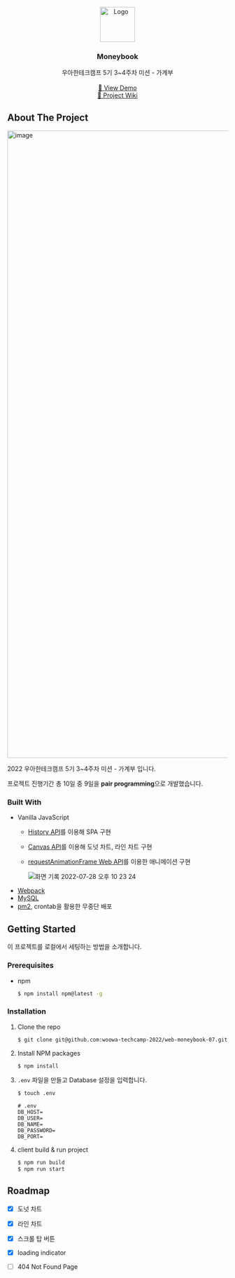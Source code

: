 <div id="top"></div>
<!-- PROJECT LOGO -->
<br />
<div align="center">

  <a href="https://github.com/woowa-techcamp-2022/web-todo-1">
    <img src="https://user-images.githubusercontent.com/6129764/181508211-78468de0-ac3f-4220-a1c3-b614e9fb5dc3.png" alt="Logo" width="80" height="80">
  </a>
  <h3 align="center">Moneybook</h3>
  <p align="center">
    우아한테크캠프 5기 3~4주차 미션 - 가계부
    <br><br>
    <a href="http://52.78.145.140:3000/">👀 View Demo</a>
    <br>
    <a href="https://github.com/woowa-techcamp-2022/web-moneybook-07/wiki">🔗 Project Wiki</a>
  </p>
</div>

<!-- ABOUT THE PROJECT -->
## About The Project
<img width="1431" alt="image" src="https://user-images.githubusercontent.com/6129764/181509172-baff06d8-76be-432d-b36f-394898c65149.png">

2022 우아한테크캠프 5기 3~4주차 미션 - 가계부 입니다.

프로젝트 진행기간 총 10일 중 9일을 **pair programming**으로 개발했습니다.

### Built With

* Vanilla JavaScript
  * [History API](https://developer.mozilla.org/ko/docs/Web/API/History_API)를 이용해 SPA 구현
  * [Canvas API](https://developer.mozilla.org/ko/docs/Web/API/Canvas_API)를 이용해 도넛 차트, 라인 차트 구현
  * [requestAnimationFrame Web API](https://developer.mozilla.org/ko/docs/Web/API/Window/requestAnimationFrame)를 이용한 애니메이션 구현
    
    ![화면 기록 2022-07-28 오후 10 23 24](https://user-images.githubusercontent.com/6129764/181516955-51e6a2f0-4bdb-44b7-b1d1-ddf25ba0350b.gif)
* [Webpack](https://webpack.js.org/)
* [MySQL](https://www.mysql.com/)
* [pm2](https://pm2.keymetrics.io/), crontab을 활용한 무중단 배포

## Getting Started

이 프로젝트를 로컬에서 세팅하는 방법을 소개합니다.

### Prerequisites

* npm
  ```sh
  $ npm install npm@latest -g
  ```

### Installation

1. Clone the repo
   ```sh
   $ git clone git@github.com:woowa-techcamp-2022/web-moneybook-07.git
   ```
2. Install NPM packages
   ```sh
   $ npm install
   ```
3. `.env` 파일을 만들고 Database 설정을 입력합니다.
   ```sh
   $ touch .env
   ```
   ```
   # .env
   DB_HOST=
   DB_USER=
   DB_NAME=
   DB_PASSWORD=
   DB_PORT=
   ```
4. client build & run project
   ```sh
   $ npm run build
   $ npm run start
   ```
   
<!-- ROADMAP -->
## Roadmap

- [x] 도넛 차트
- [x] 라인 차트
- [x] 스크롤 탑 버튼 
- [x] loading indicator
- [ ] 404 Not Found Page



